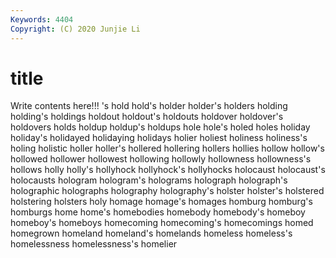 ```yaml
---
Keywords: 4404
Copyright: (C) 2020 Junjie Li
---
```


# title

Write contents here!!!
's 
hold 
hold's 
holder 
holder's 
holders 
holding 
holding's
holdings 
holdout 
holdout's 
holdouts 
holdover 
holdover's 
holdovers 
holds 
holdup 
holdup's
holdups 
hole 
hole's 
holed 
holes 
holiday 
holiday's 
holidayed 
holidaying 
holidays
holier 
holiest 
holiness 
holiness's 
holing 
holistic 
holler 
holler's 
hollered 
hollering
hollers 
hollies 
hollow 
hollow's 
hollowed 
hollower 
hollowest 
hollowing 
hollowly 
hollowness
hollowness's 
hollows 
holly 
holly's 
hollyhock 
hollyhock's 
hollyhocks 
holocaust 
holocaust's 
holocausts
hologram 
hologram's 
holograms 
holograph 
holograph's 
holographic 
holographs 
holography 
holography's 
holster
holster's 
holstered 
holstering 
holsters 
holy 
homage 
homage's 
homages 
homburg 
homburg's
homburgs 
home 
home's 
homebodies 
homebody 
homebody's 
homeboy 
homeboy's 
homeboys 
homecoming
homecoming's 
homecomings 
homed 
homegrown 
homeland 
homeland's 
homelands 
homeless 
homeless's 
homelessness
homelessness's 
homelier 

